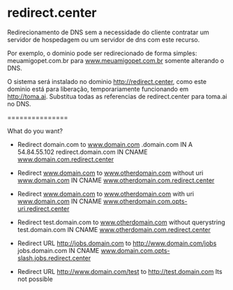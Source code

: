 redirect.center
===============
Redirecionamento de DNS sem a necessidade do cliente contratar um 
servidor de hospedagem ou um servidor de dns com este recurso.

Por exemplo, o dominio pode ser redirecionado de forma simples:
meuamigopet.com.br para www.meuamigopet.com.br
somente alterando o DNS.

O sistema será instalado no dominio http://redirect.center,
como este dominio está para liberação, temporariamente funcionando
em http://toma.ai. Substitua todas as referencias de redirect.center
para toma.ai no DNS.

===============

What do you want?

- Redirect domain.com to www.domain.com
.domain.com IN A 54.84.55.102
redirect.domain.com IN CNAME www.domain.com.redirect.center

- Redirect www.domain.com to www.otherdomain.com without uri
www.domain.com IN CNAME www.otherdomain.com.redirect.center

- Redirect www.domain.com to www.otherdomain.com with uri
www.domain.com IN CNAME www.otherdomain.com.opts-uri.redirect.center

- Redirect test.domain.com to www.otherdomain.com without querystring
test.domain.com IN CNAME www.otherdomain.com.redirect.center

- Redirect URL http://jobs.domain.com to http://www.domain.com/jobs
jobs.domain.com IN CNAME www.domain.com.opts-slash.jobs.redirect.center

- Redirect URL http://www.domain.com/test to http://test.domain.com
Its not possible